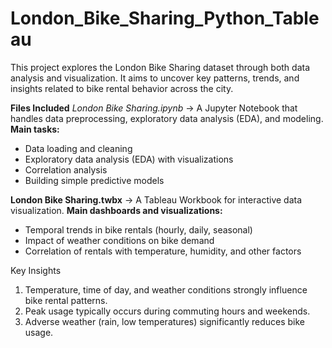 # London_Bike_Sharing_Python_Tableau
This project explores the London Bike Sharing dataset through both data analysis and visualization. It aims to uncover key patterns, trends, and insights related to bike rental behavior across the city.

**Files Included**
*London Bike Sharing.ipynb*
→ A Jupyter Notebook that handles data preprocessing, exploratory data analysis (EDA), and modeling.
**Main tasks:**
- Data loading and cleaning
- Exploratory data analysis (EDA) with visualizations
- Correlation analysis
- Building simple predictive models

**London Bike Sharing.twbx**
→ A Tableau Workbook for interactive data visualization.
**Main dashboards and visualizations:**
- Temporal trends in bike rentals (hourly, daily, seasonal)
- Impact of weather conditions on bike demand
- Correlation of rentals with temperature, humidity, and other factors

Key Insights
1. Temperature, time of day, and weather conditions strongly influence bike rental patterns.
2. Peak usage typically occurs during commuting hours and weekends.
3. Adverse weather (rain, low temperatures) significantly reduces bike usage.
